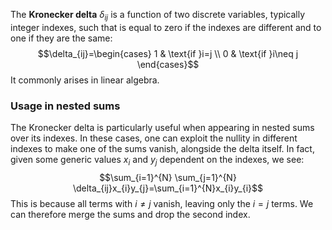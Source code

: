 The **Kronecker delta** $\delta_{ij}$ is a function of two discrete variables, typically integer indexes, such that is equal to zero if the indexes are different and to one if they are the same:
$$\delta_{ij}=\begin{cases}
1 & \text{if }i=j \\
0 & \text{if }i\neq j
\end{cases}$$
It commonly arises in linear algebra.
### Usage in nested sums
The Kronecker delta is particularly useful when appearing in nested sums over its indexes. In these cases, one can exploit the nullity in different indexes to make one of the sums vanish, alongside the delta itself. In fact, given some generic values $x_{i}$ and $y_{j}$ dependent on the indexes, we see:
$$\sum_{i=1}^{N} \sum_{j=1}^{N} \delta_{ij}x_{i}y_{j}=\sum_{i=1}^{N}x_{i}y_{i}$$
This is because all terms with $i\neq j$ vanish, leaving only the $i=j$ terms. We can therefore merge the sums and drop the second index.